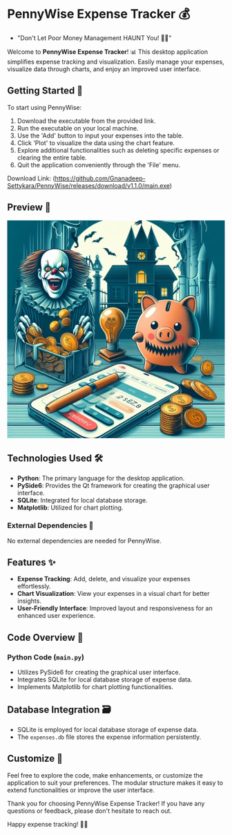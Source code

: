 # PennyWise Expense Tracker 💰
- "Don't Let Poor Money Management HAUNT You! 🤡🎈"

Welcome to **PennyWise Expense Tracker**! 📊 This desktop application simplifies expense tracking and visualization. Easily manage your expenses, visualize data through charts, and enjoy an improved user interface.

## Getting Started 🚀

To start using PennyWise:

1. Download the executable from the provided link.
3. Run the executable on your local machine.
4. Use the 'Add' button to input your expenses into the table.
5. Click 'Plot' to visualize the data using the chart feature.
6. Explore additional functionalities such as deleting specific expenses or clearing the entire table.
7. Quit the application conveniently through the 'File' menu.

Download Link: (https://github.com/Gnanadeep-Settykara/PennyWise/releases/download/v1.1.0/main.exe)
## Preview 📸

![PennyWise Expense Tracker Preview](pennywise_preview.jpg)

## Technologies Used 🛠️

- **Python**: The primary language for the desktop application.
- **PySide6**: Provides the Qt framework for creating the graphical user interface.
- **SQLite**: Integrated for local database storage.
- **Matplotlib**: Utilized for chart plotting.

### External Dependencies 🔗

No external dependencies are needed for PennyWise.

## Features ✨

- **Expense Tracking**: Add, delete, and visualize your expenses effortlessly.
- **Chart Visualization**: View your expenses in a visual chart for better insights.
- **User-Friendly Interface**: Improved layout and responsiveness for an enhanced user experience.

## Code Overview 🧐

### Python Code (`main.py`)

- Utilizes PySide6 for creating the graphical user interface.
- Integrates SQLite for local database storage of expense data.
- Implements Matplotlib for chart plotting functionalities.

## Database Integration 🗃️

- SQLite is employed for local database storage of expense data.
- The `expenses.db` file stores the expense information persistently.

## Customize 🎨

Feel free to explore the code, make enhancements, or customize the application to suit your preferences. The modular structure makes it easy to extend functionalities or improve the user interface.

Thank you for choosing PennyWise Expense Tracker! If you have any questions or feedback, please don't hesitate to reach out.

Happy expense tracking! 💸🚀
